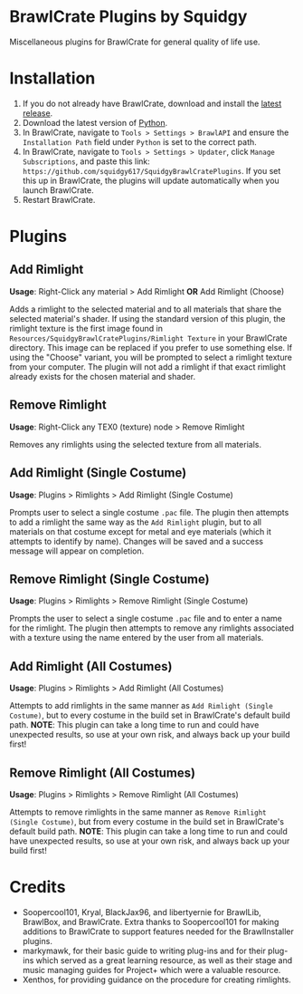 # BrawlCrate Plugins by Squidgy
Miscellaneous plugins for BrawlCrate for general quality of life use.

# Installation
1. If you do not already have BrawlCrate, download and install the [latest release](https://github.com/soopercool101/BrawlCrate/releases/latest).
2. Download the latest version of [Python](https://www.python.org/).
3. In BrawlCrate, navigate to `Tools > Settings > BrawlAPI` and ensure the `Installation Path` field under `Python` is set to the correct path.
4. In BrawlCrate, navigate to `Tools > Settings > Updater`, click `Manage Subscriptions`, and paste this link: `https://github.com/squidgy617/SquidgyBrawlCratePlugins`. If you set this up in BrawlCrate, the plugins will update automatically when you launch BrawlCrate.
5. Restart BrawlCrate.

# Plugins

## Add Rimlight
**Usage**: Right-Click any material > Add Rimlight **OR** Add Rimlight (Choose)

Adds a rimlight to the selected material and to all materials that share the selected material's shader. If using the standard version of this plugin, the rimlight texture is the first image found in `Resources/SquidgyBrawlCratePlugins/Rimlight Texture` in your BrawlCrate directory. This image can be replaced if you prefer to use something else. If using the "Choose" variant, you will be prompted to select a rimlight texture from your computer. The plugin will not add a rimlight if that exact rimlight already exists for the chosen material and shader.

## Remove Rimlight
**Usage**: Right-Click any TEX0 (texture) node > Remove Rimlight

Removes any rimlights using the selected texture from all materials.

## Add Rimlight (Single Costume)
**Usage**: Plugins > Rimlights > Add Rimlight (Single Costume)

Prompts user to select a single costume `.pac` file. The plugin then attempts to add a rimlight the same way as the `Add Rimlight` plugin, but to all materials on that costume except for metal and eye materials (which it attempts to identify by name). Changes will be saved and a success message will appear on completion.

## Remove Rimlight (Single Costume)
**Usage**: Plugins > Rimlights > Remove Rimlight (Single Costume)

Prompts the user to select a single costume `.pac` file and to enter a name for the rimlight. The plugin then attempts to remove any rimlights associated with a texture using the name entered by the user from all materials.

## Add Rimlight (All Costumes)
**Usage**: Plugins > Rimlights > Add Rimlight (All Costumes)

Attempts to add rimlights in the same manner as `Add Rimlight (Single Costume)`, but to every costume in the build set in BrawlCrate's default build path. **NOTE**: This plugin can take a long time to run and could have unexpected results, so use at your own risk, and always back up your build first!

## Remove Rimlight (All Costumes)
**Usage**: Plugins > Rimlights > Remove Rimlight (All Costumes)

Attempts to remove rimlights in the same manner as `Remove Rimlight (Single Costume)`, but from every costume in the build set in BrawlCrate's default build path. **NOTE**: This plugin can take a long time to run and could have unexpected results, so use at your own risk, and always back up your build first!

# Credits
- Soopercool101, Kryal, BlackJax96, and libertyernie for BrawlLib, BrawlBox, and BrawlCrate. Extra thanks to Soopercool101 for making additions to BrawlCrate to support features needed for the BrawlInstaller plugins.
- markymawk, for their basic guide to writing plug-ins and for their plug-ins which served as a great learning resource, as well as their stage and music managing guides for Project+ which were a valuable resource.
- Xenthos, for providing guidance on the procedure for creating rimlights.
